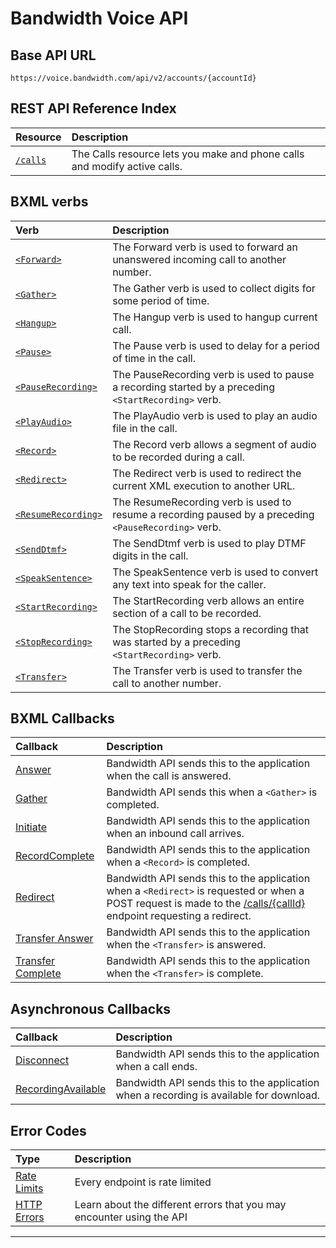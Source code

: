 # Bandwidth Voice API

## Base API URL
`https://voice.bandwidth.com/api/v2/accounts/{accountId}`

## REST API Reference Index

| Resource                           | Description                                                               |
|:-----------------------------------|:--------------------------------------------------------------------------|
| [`/calls`](methods/calls/about.md) | The Calls resource lets you make and phone calls and modify active calls. |


## BXML verbs

| Verb                                                 | Description                                                                                  |
|:-----------------------------------------------------|:---------------------------------------------------------------------------------------------|
| [`<Forward>`](bxml/verbs/forward.md)                 | The Forward verb is used to forward an unanswered incoming call to another number.           |
| [`<Gather>`](bxml/verbs/gather.md)                   | The Gather verb is used to collect digits for some period of time.                           |
| [`<Hangup>`](bxml/verbs/hangup.md)                   | The Hangup verb is used to hangup current call.                                              |
| [`<Pause>`](bxml/verbs/pause.md)                     | The Pause verb is used to delay for a period of time in the call.                            |
| [`<PauseRecording>`](bxml/verbs/pauseRecording.md)   | The PauseRecording verb is used to pause a recording started by a preceding `<StartRecording>` verb. |
| [`<PlayAudio>`](bxml/verbs/playAudio.md)             | The PlayAudio verb is used to play an audio file in the call.                                |
| [`<Record>`](bxml/verbs/record.md)                   | The Record verb allows a segment of audio to be recorded during a call.                      |
| [`<Redirect>`](bxml/verbs/redirect.md)               | The Redirect verb is used to redirect the current XML execution to another URL.              |
| [`<ResumeRecording>`](bxml/verbs/resumeRecording.md) | The ResumeRecording verb is used to resume a recording paused by a preceding `<PauseRecording>` verb. |
| [`<SendDtmf>`](bxml/verbs/sendDtmf.md)               | The SendDtmf verb is used to play DTMF digits in the call.                                   |
| [`<SpeakSentence>`](bxml/verbs/speakSentence.md)     | The SpeakSentence verb is used to convert any text into speak for the caller.                |
| [`<StartRecording>`](bxml/verbs/startRecording.md)   | The StartRecording verb allows an entire section of a call to be recorded.                   |
| [`<StopRecording>`](bxml/verbs/stopRecording.md)     | The StopRecording stops a recording that was started by a preceding `<StartRecording>` verb. |
| [`<Transfer>`](bxml/verbs/transfer.md)               | The Transfer verb is used to transfer the call to another number.                            |

## BXML Callbacks

| Callback                                                | Description                                                                                                                                                                                            |
|:--------------------------------------------------------|:-------------------------------------------------------------------------------------------------------------------------------------------------------------------------------------------------------|
| [Answer](bxml/callbacks/answer.md)                      | Bandwidth API sends this to the application when the call is answered.                                                                                                                                 |
| [Gather](bxml/callbacks/gather.md)                      | Bandwidth API sends this when a `<Gather>` is completed.                                                                                                                                               |
| [Initiate](bxml/callbacks/initiate.md)                  | Bandwidth API sends this to the application when an inbound call arrives.                                                                                                                              |
| [RecordComplete](bxml/callbacks/recordComplete.md)      | Bandwidth API sends this to the application when a `<Record>` is completed.                                                                                                                            |
| [Redirect](bxml/callbacks/redirect.md)                  | Bandwidth API sends this to the application when a `<Redirect>` is requested or when a POST request is made to the [/calls/{callId}](methods/calls/postCallsCallId.md) endpoint requesting a redirect. |
| [Transfer Answer](bxml/callbacks/transferAnswer.md)     | Bandwidth API sends this to the application when the `<Transfer>` is answered.                                                                                                                         |
| [Transfer Complete](bxml/callbacks/transferComplete.md) | Bandwidth API sends this to the application when the `<Transfer>` is complete.                                                                                                                         |

## Asynchronous Callbacks
| Callback                                                         | Description                                                                             |
|:-----------------------------------------------------------------|:----------------------------------------------------------------------------------------|
| [Disconnect](bxml/callbacks/disconnect.md)                       | Bandwidth API sends this to the application when a call ends.                           |
| [RecordingAvailable](bxml/callbacks/recordingAvailable.md)       | Bandwidth API sends this to the application when a recording is available for download. |

## Error Codes
| Type                         | Description                                                           |
|:-----------------------------|:----------------------------------------------------------------------|
| [Rate Limits](rateLimits.md) | Every endpoint is rate limited                                        |
| [HTTP Errors](errors.md)     | Learn about the different errors that you may encounter using the API |

---
